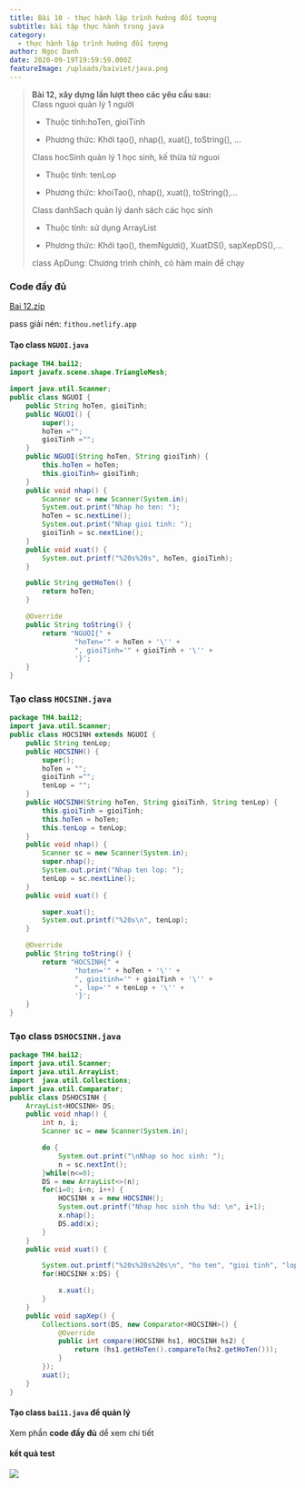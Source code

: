 ```yaml
---
title: Bài 10 - thực hành lập trình hướng đối tượng
subtitle: bài tập thực hành trong java
category:
  - thực hành lập trình hướng đối tượng
author: Ngọc Danh
date: 2020-09-19T19:59:59.000Z
featureImage: /uploads/baiviet/java.png
---
```


> **Bài 12, xây dựng lần lượt theo các yêu cầu sau:**  
> Class nguoi quản lý 1 người
> 
> *   Thuộc tính:hoTen, gioiTinh
> 
> *   Phương thức: Khởi tạo(), nhap(), xuat(), toString(), ...
> 
> Class hocSinh quản lý 1 học sinh, kế thừa từ nguoi 
> 
> *   Thuộc tính: tenLop
> 
> *   Phương thức: khoiTao(), nhap(), xuat(), toString(),...
> 
> Class danhSach quản lý danh sách các học sinh
> 
> *   Thuộc tính: sử dụng ArrayList
> 
> *   Phương thức: Khởi tạo(), themNgươi(), XuatDS(), sapXepDS(),...
> 
> class ApDung: Chương trình chính, có hàm main để chạy

### Code đầy đủ

[Bai 12.zip](https://bit.ly/33UvqjG)

pass giải nén: `fithou.netlify.app`

#### Tạo class `NGUOI.java`

```java
package TH4.bai12;
import javafx.scene.shape.TriangleMesh;

import java.util.Scanner;
public class NGUOI {
    public String hoTen, gioiTinh;
    public NGUOI() {
        super();
        hoTen ="";
        gioiTinh ="";
    }
    public NGUOI(String hoTen, String gioiTinh) {
        this.hoTen = hoTen;
        this.gioiTinh= gioiTinh;
    }
    public void nhap() {
        Scanner sc = new Scanner(System.in);
        System.out.print("Nhap ho ten: ");
        hoTen = sc.nextLine();
        System.out.print("Nhap gioi tinh: ");
        gioiTinh = sc.nextLine();
    }
    public void xuat() {
        System.out.printf("%20s%20s", hoTen, gioiTinh);
    }

    public String getHoTen() {
        return hoTen;
    }

    @Override
    public String toString() {
        return "NGUOI{" +
                "hoTen='" + hoTen + '\'' +
                ", gioiTinh='" + gioiTinh + '\'' +
                '}';
    }
}
```

### Tạo class `HOCSINH.java`

```java
package TH4.bai12;
import java.util.Scanner;
public class HOCSINH extends NGUOI {
    public String tenLop;
    public HOCSINH() {
        super();
        hoTen = "";
        gioiTinh ="";
        tenLop = "";
    }
    public HOCSINH(String hoTen, String gioiTinh, String tenLop) {
        this.gioiTinh = gioiTinh;
        this.hoTen = hoTen;
        this.tenLop = tenLop;
    }
    public void nhap() {
        Scanner sc = new Scanner(System.in);
        super.nhap();
        System.out.print("Nhap ten lop: ");
        tenLop = sc.nextLine();
    }
    public void xuat() {

        super.xuat();
        System.out.printf("%20s\n", tenLop);
    }

    @Override
    public String toString() {
        return "HOCSINH{" +
                "hoten='" + hoTen + '\'' +
                ", gioitinh='" + gioiTinh + '\'' +
                ", lop='" + tenLop + '\'' +
                '}';
    }
}
```

### Tạo class `DSHOCSINH.java`

```java
package TH4.bai12;
import java.util.Scanner;
import java.util.ArrayList;
import  java.util.Collections;
import java.util.Comparator;
public class DSHOCSINH {
    ArrayList<HOCSINH> DS;
    public void nhap() {
        int n, i;
        Scanner sc = new Scanner(System.in);

        do {
            System.out.print("\nNhap so hoc sinh: ");
            n = sc.nextInt();
        }while(n<=0);
        DS = new ArrayList<>(n);
        for(i=0; i<n; i++) {
            HOCSINH x = new HOCSINH();
            System.out.printf("Nhap hoc sinh thu %d: \n", i+1);
            x.nhap();
            DS.add(x);
        }
    }
    public void xuat() {

        System.out.printf("%20s%20s%20s\n", "ho ten", "gioi tinh", "lop");
        for(HOCSINH x:DS) {

            x.xuat();
        }
    }
    public void sapXep() {
        Collections.sort(DS, new Comparator<HOCSINH>() {
            @Override
            public int compare(HOCSINH hs1, HOCSINH hs2) {
                return (hs1.getHoTen().compareTo(hs2.getHoTen()));
            }
        });
        xuat();
    }
}
```

#### Tạo class `bai11.java` để quản lý

Xem phần **code đầy đủ** dể xem chi tiết

#### kết quả test 

[![](https://1.bp.blogspot.com/-v9LNrpJrApk/Xn8a-jfK3nI/AAAAAAAAeKY/2kp56-PQgYIj_o5xb7EaaagRlFo1UnXxgCLcBGAsYHQ/d/Screen%2BShot%2B2020-03-28%2Bat%2B4.37.12%2BPM.png)](https://1.bp.blogspot.com/-v9LNrpJrApk/Xn8a-jfK3nI/AAAAAAAAeKY/2kp56-PQgYIj_o5xb7EaaagRlFo1UnXxgCLcBGAsYHQ/s1600/Screen%2BShot%2B2020-03-28%2Bat%2B4.37.12%2BPM.png)